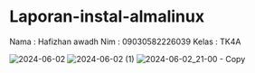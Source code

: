 # Laporan-instal-almalinux

Nama : Hafizhan awadh
Nim : 09030582226039
Kelas : TK4A

![2024-06-02](https://github.com/09030582226039/Laporan-instal-almalinux/assets/126418106/8a8ee6c0-966f-41b5-a30c-f11439d4da8c)
![2024-06-02 (1)](https://github.com/09030582226039/Laporan-instal-almalinux/assets/126418106/68582241-2911-40f2-b5bc-318b0dccdcf4)
![2024-06-02_21-00 - Copy](https://github.com/09030582226039/Laporan-instal-almalinux/assets/126418106/9153a242-84da-4845-8252-fcb3ce489c0d)
